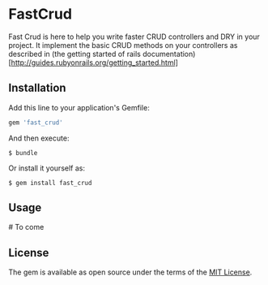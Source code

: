 # FastCrud

Fast Crud is here to help you write faster CRUD controllers and DRY in your project. It implement the basic CRUD methods on your controllers as described in (the getting started of rails documentation)[http://guides.rubyonrails.org/getting_started.html]

## Installation

Add this line to your application's Gemfile:

```ruby
gem 'fast_crud'
```

And then execute:

    $ bundle

Or install it yourself as:

    $ gem install fast_crud

## Usage

\# To come

## License

The gem is available as open source under the terms of the [MIT License](http://opensource.org/licenses/MIT).
